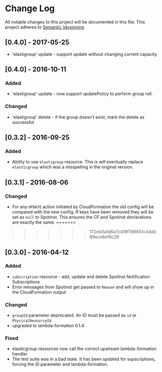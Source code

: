 # Change Log
All notable changes to this project will be documented in this file.
This project adheres to [Semantic Versioning](http://semver.org/).
## [0.4.0] - 2017-05-25
- 'elastigroup' update - support update without changing current capacity
## [0.4.0] - 2016-10-11
### Added
- 'elastigroup' update - now support updatePolicy to perform group roll.

### Changed
- 'elastigroup' delete - if the group doesn't exist, mark the delete as
   successful

## [0.3.2] - 2016-09-25
### Added
- Ability to use `elastigroup` resource. This is will eventually
  replace `elasticgroup` which was a misspelling in the original version.

## [0.3.1] - 2016-08-06
### Changed
- For any `UPDATE` action initiated by CloudFormation the old config
  will be compared with the new config.  If keys have been removed they
  will be set as `null` to Spotinst. This ensures the CF and Spotinst
  declarations are exactly the same.
=======
>>>>>>> 172eb0a1d6a7cd18f7d9851c4ddd89ece6ef6c26

## [0.3.0] - 2016-04-12
### Added
- `subscription` resource - add, update and delete Spotinst Notification
  Subscriptions
- Error messages from Spotinst get passed to `Reason` and will show up
  in the CloudFormation output

### Changed
- `groupId` parameter deprecated.  An ID must be passed as `id` or
  `PhysicalResourceId`
- upgraded to lambda-formation 0.1.4

### Fixed
- elasticgroup resources now call the correct upstream lambda-formation
  handler
- The test suite was in a bad state. It has been updated for
  supscriptions, forcing the ID parameter and lambda-formation.

